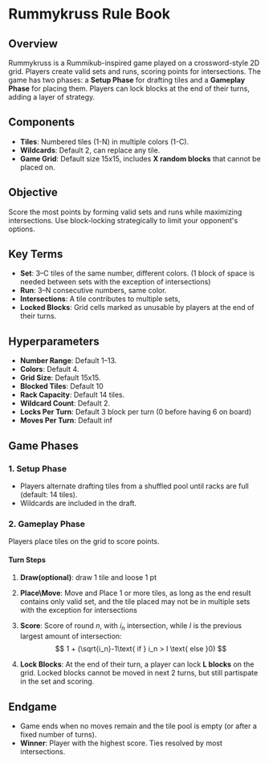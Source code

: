 # Rummykruss Rule Book

## Overview
Rummykruss is a Rummikub-inspired game played on a crossword-style 2D grid. Players create valid sets and runs, scoring points for intersections. The game has two phases: a **Setup Phase** for drafting tiles and a **Gameplay Phase** for placing them. Players can lock blocks at the end of their turns, adding a layer of strategy.

## Components
- **Tiles**: Numbered tiles (1-N) in multiple colors (1-C).
- **Wildcards**: Default 2, can replace any tile.
- **Game Grid**: Default size 15x15, includes **X random blocks** that cannot be placed on.

## Objective
Score the most points by forming valid sets and runs while maximizing intersections. Use block-locking strategically to limit your opponent's options.

## Key Terms
- **Set**: 3–C tiles of the same number, different colors.
(1 block of space is needed between sets with the exception of intersections)
- **Run**: 3–N consecutive numbers, same color.
- **Intersections**: A tile contributes to multiple sets, 
- **Locked Blocks**: Grid cells marked as unusable by players at the end of their turns.

## Hyperparameters
- **Number Range**:   Default 1–13.
- **Colors**:         Default 4.
- **Grid Size**:      Default 15x15.
- **Blocked Tiles**:  Default 10
- **Rack Capacity**:  Default 14 tiles.
- **Wildcard Count**: Default 2.
- **Locks Per Turn**: Default 3 block per turn (0 before having 6 on board)
- **Moves Per Turn**: Default inf

## Game Phases

### 1. Setup Phase
- Players alternate drafting tiles from a shuffled pool until racks are full (default: 14 tiles).
- Wildcards are included in the draft.

### 2. Gameplay Phase
Players place tiles on the grid to score points.

#### Turn Steps
1. **Draw(optional)**: draw 1 tile and loose 1 pt
2. **Place\Move**: 
   Move and Place 1 or more tiles, as long as the end result contains only valid set, and the tile placed may not be in multiple sets with the exception for intersections
3. **Score**:
   Score of round $n$, with $i_n$ intersection, while $I$ is the previous largest amount of intersection:
   $$  1 + (\sqrt{i_n}-1\text{ if } i_n > I \text{ else }0) $$ 
   
4. **Lock Blocks**:  At the end of their turn, a player can lock **L blocks** on the grid. Locked blocks cannot be moved in next 2 turns, but still partispate in the set and scoring.  

## Endgame
- Game ends when no moves remain and the tile pool is empty (or after a fixed number of turns).
- **Winner**: Player with the highest score. Ties resolved by most intersections.
